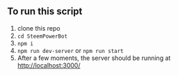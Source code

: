 ## To run this script

1.  clone this repo
2.  `cd SteemPowerBot`
3.  `npm i`
4.  `npm run dev-server` or `npm run start`
5.  After a few moments, the server should be running at [http://localhost:3000/](http://localhost:3000/)
